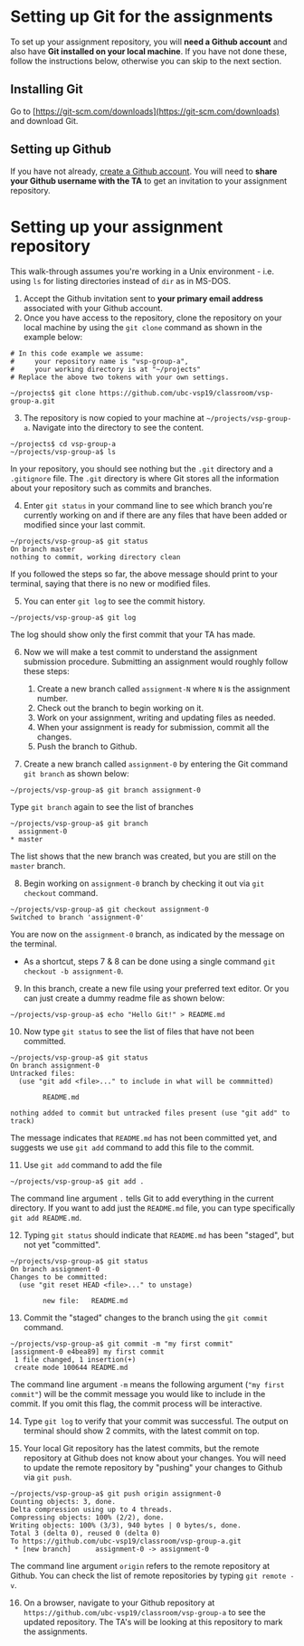 # Setting up Git for the assignments

To set up your assignment repository, you will **need a Github account** and also have **Git installed on your local machine**. If you have not done these, follow the instructions below, otherwise you can skip to the next section.

## Installing Git

Go to [https://git-scm.com/downloads](https://git-scm.com/downloads) and download Git.

## Setting up Github

If you have not already, [create a Github account](https://github.com). You will need to **share your Github username with the TA** to get an invitation to your assignment repository.


# Setting up your assignment repository

This walk-through assumes you're working in a Unix environment - i.e. using `ls` for listing directories instead of `dir` as in MS-DOS.

1. Accept the Github invitation sent to **your primary email address** associated with your Github account.
2. Once you have access to the repository, clone the repository on your local machine by using the `git clone` command as shown in the example below:

```
# In this code example we assume:
#     your repository name is "vsp-group-a",
#     your working directory is at "~/projects"
# Replace the above two tokens with your own settings.

~/projects$ git clone https://github.com/ubc-vsp19/classroom/vsp-group-a.git
```

3. The repository is now copied to your machine at `~/projects/vsp-group-a`. Navigate into the directory to see the content.

```
~/projects$ cd vsp-group-a
~/projects/vsp-group-a$ ls
```

In your repository, you should see nothing but the `.git` directory and a `.gitignore` file. The `.git` directory is where Git stores all the information about your repository such as commits and branches.


4. Enter `git status` in your command line to see which branch you're currently working on and if there are any files that have been added or modified since your last commit.

```
~/projects/vsp-group-a$ git status
On branch master
nothing to commit, working directory clean
```

If you followed the steps so far, the above message should print to your terminal, saying that there is no new or modified files.


5. You can enter `git log` to see the commit history.

```
~/projects/vsp-group-a$ git log
```

The log should show only the first commit that your TA has made.


6. Now we will make a test commit to understand the assignment submission procedure. Submitting an assignment would roughly follow these steps:
    1. Create a new branch called `assignment-N` where `N` is the assignment number.
    2. Check out the branch to begin working on it.
    3. Work on your assignment, writing and updating files as needed.
    4. When your assignment is ready for submission, commit all the changes.
    5. Push the branch to Github.


7. Create a new branch called `assignment-0` by entering the Git command `git branch` as shown below:

```
~/projects/vsp-group-a$ git branch assignment-0
```

Type `git branch` again to see the list of branches

```
~/projects/vsp-group-a$ git branch
  assignment-0
* master
```

The list shows that the new branch was created, but you are still on the `master` branch.

8. Begin working on `assignment-0` branch by checking it out via `git checkout` command.

```
~/projects/vsp-group-a$ git checkout assignment-0
Switched to branch 'assignment-0'
```
You are now on the `assignment-0` branch, as indicated by the message on the terminal.

* As a shortcut, steps 7 & 8 can be done using a single command `git checkout -b assignment-0`.


9. In this branch, create a new file using your preferred text editor. Or you can just create a dummy readme file as shown below:

```
~/projects/vsp-group-a$ echo "Hello Git!" > README.md
```

10. Now type `git status` to see the list of files that have not been committed.

```
~/projects/vsp-group-a$ git status
On branch assignment-0
Untracked files:
  (use "git add <file>..." to include in what will be commmitted)

        README.md

nothing added to commit but untracked files present (use "git add" to track)
```

The message indicates that `README.md` has not been committed yet, and suggests we use `git add` command to add this file to the commit.

11. Use `git add` command to add the file

```
~/projects/vsp-group-a$ git add .
```

The command line argument `.` tells Git to add everything in the current directory. If you want to add just the `README.md` file, you can type specifically `git add README.md`.

12. Typing `git status` should indicate that `README.md` has been "staged", but not yet "committed".

```
~/projects/vsp-group-a$ git status
On branch assignment-0
Changes to be committed:
  (use "git reset HEAD <file>..." to unstage)

        new file:   README.md

```

13. Commit the "staged" changes to the branch using the `git commit` command.

```
~/projects/vsp-group-a$ git commit -m "my first commit"
[assignment-0 e4bea89] my first commit
 1 file changed, 1 insertion(+)
 create mode 100644 README.md
```

The command line argument `-m` means the following argument (`"my first commit"`) will be the commit message you would like to include in the commit. If you omit this flag, the commit process will be interactive.

14. Type `git log` to verify that your commit was successful. The output on terminal should show 2 commits, with the latest commit on top.

15. Your local Git repository has the latest commits, but the remote repository at Github does not know about your changes. You will need to update the remote repository by "pushing" your changes to Github via `git push`.

```
~/projects/vsp-group-a$ git push origin assignment-0
Counting objects: 3, done.
Delta compression using up to 4 threads.
Compressing objects: 100% (2/2), done.
Writing objects: 100% (3/3), 940 bytes | 0 bytes/s, done.
Total 3 (delta 0), reused 0 (delta 0)
To https://github.com/ubc-vsp19/classroom/vsp-group-a.git
 * [new branch]      assignment-0 -> assignment-0
```

The command line argument `origin` refers to the remote repository at Github. You can check the list of remote repositories by typing `git remote -v`.

16. On a browser, navigate to your Github repository at `https://github.com/ubc-vsp19/classroom/vsp-group-a` to see the updated repository. The TA's will be looking at this repository to mark the assignments.